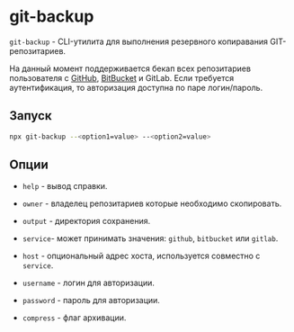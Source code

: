 # git-backup

`git-backup` - CLI-утилита для выполнения резервного копиравания GIT-репозитариев.

На данный момент поддерживается бекап всех репозитариев пользователя с [GitHub](https://github.com/), [BitBucket](https://bitbucket.com/) и GitLab. Если требуется аутентификация, то авторизация доступна по паре логин/пароль.

## Запуск

```bash
npx git-backup --<option1=value> --<option2=value>
```

## Опции

* `help` - вывод справки.

* `owner` - владелец репозитариев которые необходимо скопировать.

* `output` - директория сохранения.

* `service`- может принимать значения: `github`, `bitbucket` или `gitlab`.

* `host` - опциональный адрес хоста, используется совместно с `service`.

* `username` - логин для авторизации.

* `password` - пароль для авторизации.

* `compress` - флаг архивации.